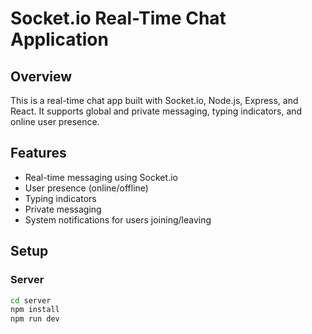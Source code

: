 # Socket.io Real-Time Chat Application

## Overview
This is a real-time chat app built with Socket.io, Node.js, Express, and React. It supports global and private messaging, typing indicators, and online user presence.

## Features
- Real-time messaging using Socket.io
- User presence (online/offline)
- Typing indicators
- Private messaging
- System notifications for users joining/leaving

## Setup

### Server
```bash
cd server
npm install
npm run dev
